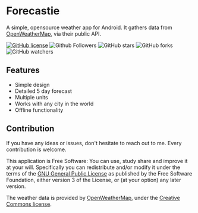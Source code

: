 # Forecastie

A simple, opensource weather app for Android. It gathers data from [OpenWeatherMap](https://openweathermap.org/), via their public API.

[![GitHub license](https://img.shields.io/github/license/ronu2610/MAUSAM)](LICENSE) 
![Github Followers](https://img.shields.io/github/followers/ronu2610?label=Follow&style=flat) 
![GitHub stars](https://img.shields.io/github/stars/ronu2610/MAUSAM) 
![GitHub forks](https://img.shields.io/github/forks/ronu2610/MAUSAM)
![GitHub watchers](https://img.shields.io/github/watchers/ronu2610/MAUSAM?style=flat)

## Features
* Simple design
* Detailed 5 day forecast
* Multiple units
* Works with any city in the world
* Offline functionality

## Contribution
If you have any ideas or issues, don't hesitate to reach out to me. Every contribution is welcome.

This application is Free Software: You can use, study share and improve it at your
will. Specifically you can redistribute and/or modify it under the terms of the
[GNU General Public License](https://www.gnu.org/licenses/gpl.html) as
published by the Free Software Foundation, either version 3 of the License, or
(at your option) any later version.

The weather data is provided by [OpenWeatherMap](https://openweathermap.org/), under the <a href='http://creativecommons.org/licenses/by-sa/2.0/'>Creative Commons license</a>.
